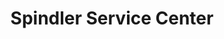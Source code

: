 ---
title: "Spindler Service Center"
url: /wuerzburg/spindler-service-center/
shop: Autowerkstatt
---
